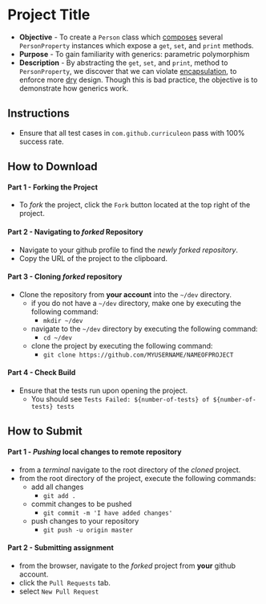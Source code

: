 # Project Title

* **Objective** - To create a `Person` class which [composes](https://curriculeon.github.io/Curriculeon/lectures/java/object-oriented-programming/object-relations/lecture.html#/2) several `PersonProperty` instances which expose a `get`, `set`, and `print` methods.
* **Purpose** - To gain familiarity with generics: parametric polymorphism
* **Description** - By abstracting the `get`, `set`, and `print`, method to `PersonProperty`, we discover that we can violate [encapsulation](https://curriculeon.github.io/Curriculeon/lectures/java/object-oriented-programming/four-pillars/lecture.html#/2), to enforce more [dry](https://curriculeon.github.io/Curriculeon/lectures/java/design-principles/solid-principles/lecture.html#/2) design. Though this is bad practice, the objective is to demonstrate how generics work.     



## Instructions
* Ensure that all test cases in `com.github.curriculeon` pass with 100% success rate. 




## How to Download

#### Part 1 - Forking the Project
* To _fork_ the project, click the `Fork` button located at the top right of the project.


#### Part 2 - Navigating to _forked_ Repository
* Navigate to your github profile to find the _newly forked repository_.
* Copy the URL of the project to the clipboard.

#### Part 3 - Cloning _forked_ repository
* Clone the repository from **your account** into the `~/dev` directory.
  * if you do not have a `~/dev` directory, make one by executing the following command:
    * `mkdir ~/dev`
  * navigate to the `~/dev` directory by executing the following command:
    * `cd ~/dev`
  * clone the project by executing the following command:
    * `git clone https://github.com/MYUSERNAME/NAMEOFPROJECT`

#### Part 4 - Check Build
* Ensure that the tests run upon opening the project.
    * You should see `Tests Failed: ${number-of-tests} of ${number-of-tests} tests`







## How to Submit

#### Part 1 -  _Pushing_ local changes to remote repository
* from a _terminal_ navigate to the root directory of the _cloned_ project.
* from the root directory of the project, execute the following commands:
    * add all changes
      * `git add .`
    * commit changes to be pushed
      * `git commit -m 'I have added changes'`
    * push changes to your repository
      * `git push -u origin master`

#### Part 2 - Submitting assignment
* from the browser, navigate to the _forked_ project from **your** github account.
* click the `Pull Requests` tab.
* select `New Pull Request`